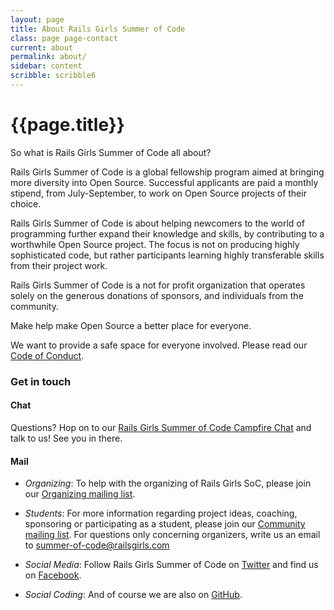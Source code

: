 ```yaml
---
layout: page
title: About Rails Girls Summer of Code
class: page page-contact
current: about
permalink: about/
sidebar: content
scribble: scribble6
---
```


# {{page.title}}

So what is Rails Girls Summer of Code all about?

Rails Girls Summer of Code is a global fellowship program aimed at bringing
more diversity into Open Source. Successful applicants are paid a monthly
stipend, from July-September, to work on Open Source projects of their choice.

Rails Girls Summer of Code is about helping newcomers to the world of
programming further expand their knowledge and skills, by contributing to a
worthwhile Open Source project. The focus is not on producing highly
sophisticated code, but rather participants learning highly transferable skills
from their project work.

Rails Girls Summer of Code is a not for profit organization that operates
solely on the generous donations of sponsors, and individuals from the
community.

Make help make Open Source a better place for everyone.

We want to provide a safe space for everyone involved. Please read our
[Code of Conduct](/about/code-of-conduct).


### Get in touch

#### Chat

Questions? Hop on to our [Rails Girls Summer of Code Campfire Chat](https://railsgirlssummerofcode.campfirenow.com/da52f) and talk to us! See you in there.

#### Mail

+ *Organizing*: To help with the organizing of Rails Girls SoC, please join our
[Organizing mailing list](https://groups.google.com/forum/?fromgroups#!forum/rails-girls-summer-of-code). 

+ *Students*: For more information regarding project ideas, coaching, sponsoring or
participating as a student, please join our
[Community mailing list](https://groups.google.com/forum/#!forum/rails-girls-summer-of-code-community). For questions only concerning organizers, write us an email to [summer-of-code@railsgirls.com](mailto:summer-of-code@railsgirls.com)

+ *Social Media*: Follow Rails Girls Summer of Code on [Twitter](https://twitter.com/RailsGirlsSoC) and find us on [Facebook](https://www.facebook.com/pages/Rails-Girls-Summer-of-Code/620914904656191).

+ *Social Coding*: And of course we are also on [GitHub](https://github.com/rails-girls-summer-of-code).

